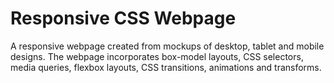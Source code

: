 # Responsive CSS Webpage
A responsive webpage created from mockups of desktop, tablet and mobile designs. The webpage incorporates box-model layouts, CSS selectors, media queries, flexbox layouts, CSS transitions, animations and transforms.
